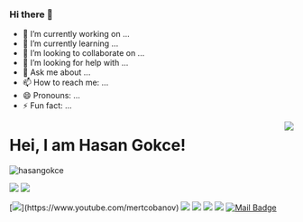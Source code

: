 ### Hi there 👋

- 🔭 I’m currently working on ...
- 🌱 I’m currently learning ...
- 👯 I’m looking to collaborate on ...
- 🤔 I’m looking for help with ...
- 💬 Ask me about ...
- 📫 How to reach me: ...
- 😄 Pronouns: ...
- ⚡ Fun fact: ...

<img align='right' src="https://github-readme-stats.vercel.app/api?username=hasangokce&show_icons=true">

# Hei, I am Hasan Gokce! 
<p align="left"> <img src="https://komarev.com/ghpvc/?username=hasangokce" alt="hasangokce" /> </p>

[![](https://img.shields.io/twitter/follow/mertcobanov?style=social)](https://www.twitter.com/mertcobanov)
[![](https://img.shields.io/github/followers/hasangokce?style=social)](https://www.github.com/hasangokce)


[![](https://img.shields.io/badge/youtube-%23FF0000.svg?&style=for-the-badge&logo=youtube&logoColor=white")](https://www.youtube.com/mertcobanov)
[![](https://img.shields.io/badge/twitter-%231DA1F2.svg?&style=for-the-badge&logo=twitter&logoColor=white)](https://www.twitter.com/mertcobanov)
[![](https://img.shields.io/badge/linkedin-%230077B5.svg?&style=for-the-badge&logo=linkedin&logoColor=white)](https://www.linkedin.com/in/hasangokce/)
[![](https://img.shields.io/badge/medium-%2312100E.svg?&style=for-the-badge&logo=medium&logoColor=white)](https://medium.com/@codewithhasan)
[![](https://img.shields.io/badge/instagram-%23E4405F.svg?&style=for-the-badge&logo=instagram&logoColor=white)](https://instagram.com/hasangokce)
[![Mail Badge](https://img.shields.io/badge/hasan.s.gokce@gmail.com-c14438?style=for-the-badge&logo=Gmail&logoColor=white&link=mailto:hasan.s.gokce@gmail.com)](mailto:hasan.s.gokce@gmail.com)

